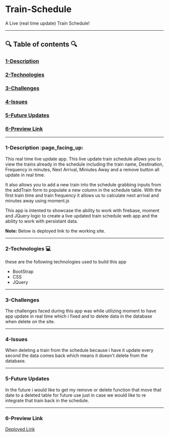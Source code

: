 # Train-Schedule
A Live (real time update) Train Schedule!

---
## :mag: Table of contents :mag:

### [1-Description](https://github.com/DrWood89/Train-Schedule#1-description-page_facing_up)
### [2-Technologies](https://github.com/DrWood89/Train-Schedule#2-technologies-computer)
### [3-Challenges](https://github.com/DrWood89/Train-Schedule#3-challenges)
### [4-Issues](https://github.com/DrWood89/Train-Schedule#4-issues)
### [5-Future Updates](https://github.com/DrWood89/Train-Schedule#5-future-updates)
### [6-Preview Link](https://github.com/DrWood89/Train-Schedule#6-preview-link)

---
### 1-Description :page\_facing\_up:

This real time live update app. This live update train schedule allows you to view the trains already in the schedule
including the train name, Destination, Frequency in minutes, Next Arrival, Miniutes Away and a remove button all 
update in real time.

It also allows you to add a new train into the schedule grabbing inputs from the addTrain form to populate a new column 
in the schedule table. With the first train time and train frequency it allows us to calculate next arrival and minutes
away using moment.js

This app is intented to showcase the ability to work with firebase, moment and JQuery logic to create a live updated
train schedule web app and the ability to work with persistant data.

**Note:** Below is deployed link to the working site.

---
### 2-Technologies  :computer:

these are the following technologies used to build this app
- BootStrap
- CSS
- JQuery

---
### 3-Challenges 

The challenges faced during this app was while utilizing moment to have app update in real time which i fixed 
and to delete data in the database when delete on the site.

---
### 4-Issues

When deleting a train from the schedule because i have it update every second the data comes back which means
it doesn't delete from the database.

---
### 5-Future Updates

In the future i would like to get my remove or delete function that move that date to a deleted table for future use
just in case we would like to re integrate that train back in the schedule.

---
### 6-Preview Link

[Deployed Link](https://drwood89.github.io/Train-Schedule/)
